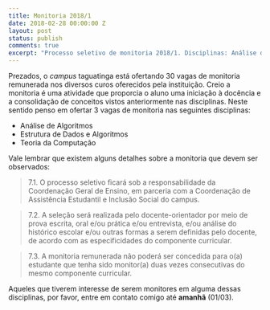 ```yaml
---
title: Monitoria 2018/1
date: 2018-02-28 00:00:00 Z
layout: post
status: publish
comments: true
excerpt: "Processo seletivo de monitoria 2018/1. Disciplinas: Análise de Algoritmos, Estruturas de Dados e Algoritmos e Teoria da Computação."
---
```


Prezados, o _campus_ taguatinga está ofertando 30 vagas de monitoria remunerada nos diversos curos oferecidos pela instituição. Creio a monitoria é uma atividade que proporcia o aluno uma iniciação à docência e a consolidação de conceitos vistos anteriormente nas disciplinas.
Neste sentido penso em ofertar 3 vagas de monitoria nas seguintes disciplinas:

* Análise de Algoritmos 
* Estrutura de Dados e Algoritmos
* Teoria da Computação

Vale lembrar que existem alguns detalhes sobre a monitoria que devem ser observados:

> 7.1. O processo seletivo ficará sob a responsabilidade da Coordenação Geral de Ensino, em parceria com a Coordenação de Assistência Estudantil e Inclusão Social do campus.

> 7.2. A seleção será realizada pelo docente-orientador por meio de prova escrita, oral e/ou prática e/ou entrevista, e/ou análise do histórico escolar e/ou outras formas a serem definidas pelo docente, de acordo com as especificidades do componente curricular.

> 7.3. A monitoria remunerada não poderá ser concedida para o(a) estudante que tenha sido monitor(a) duas vezes consecutivas do mesmo componente curricular.

Aqueles que tiverem interesse de serem monitores em alguma dessas disciplinas, por favor, entre em contato comigo até **amanhã** (01/03).